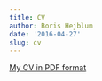 ```yaml
---
title: CV
author: Boris Hejblum
date: '2016-04-27'
slug: cv
---
```


[My CV in PDF format](https://borishejblum.files.wordpress.com/2018/03/cvmars2018_bh_eng1.pdf)

